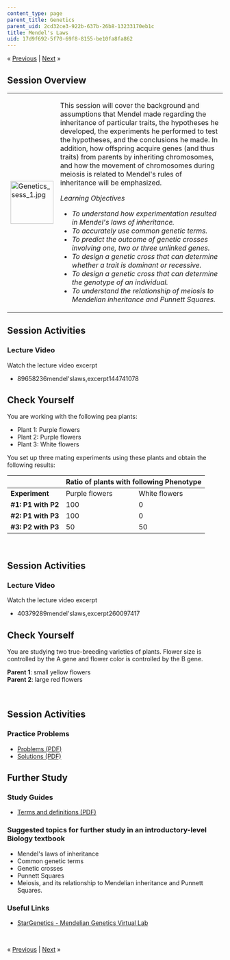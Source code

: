 ```yaml
---
content_type: page
parent_title: Genetics
parent_uid: 2cd32ce3-922b-637b-26b8-13233170eb1c
title: Mendel's Laws
uid: 17d9f692-5f70-69f8-8155-be10fa8fa862
---
```

<p class="sc_nav">&laquo; <a class="sc_prev" href="./resolveuid/2cd32ce3922b637b26b813233170eb1c">Previous</a> | <a class="sc_next" href="./resolveuid/06e0b88b67159f8b06c3dbe3474bcaed">Next</a> &raquo;</p> <h2 class="subhead">Session Overview</h2> <table class="sc_overview">     <tbody>         <tr>             <td><img width="100" height="100" alt="Genetics_sess_1.jpg" src="./resolveuid/f2d1f5ce61d5ab005b5ea4e2f6151b8d" /></td>             <td><p>This session will cover the background and assumptions that Mendel made regarding the inheritance of particular traits, the hypotheses he developed, the experiments he performed to test the hypotheses, and the conclusions he made. In addition, how offspring acquire genes (and thus traits) from parents by inheriting chromosomes, and how the movement of chromosomes during meiosis is related to Mendel's rules of inheritance will be emphasized.</p>             <p><em>Learning Objectives</em></p>             <ul class="arrow">                 <li><em>To understand how experimentation resulted in Mendel's laws of inheritance.</em></li>                 <li><em>To accurately use common genetic terms.</em></li>                 <li><em>To predict the outcome of genetic crosses involving one, two or three unlinked genes.</em></li>                 <li><em>To design a genetic cross that can determine whether a trait is dominant or recessive.</em></li>                 <li><em>To design a genetic cross that can determine the genotype of an individual.</em></li>                 <li><em>To understand the relationship of meiosis to Mendelian inheritance and Punnett Squares.</em></li>             </ul></td>         </tr>     </tbody> </table> <h2 class="subhead">Session Activities</h2> <h3 class="subsubhead">Lecture Video</h3> <p>Watch the lecture video excerpt</p> <ul class="arrow">     <li>89658236mendel'slaws,excerpt144741078</li> </ul> <h2 class="subhead">Check Yourself</h2> <p>You are working with the following pea plants:</p> <ul>     <li>Plant 1: Purple flowers</li>     <li>Plant 2: Purple flowers</li>     <li>Plant 3: White flowers</li> </ul> <p>You set up three mating experiments using these plants and obtain the following results:</p> <div class="maintabletemplate"><table class="tablewidth75">     <thead>         <tr>             <th>&nbsp;</th>             <th colspan="2">Ratio of plants with following Phenotype</th>         </tr>     </thead>     <tbody>         <tr class="row">             <td><strong>Experiment</strong></td>             <td>Purple flowers</td>             <td>White flowers</td>         </tr>         <tr class="alt-row">             <td><strong>#1: P1 with P2</strong></td>             <td>100</td>             <td>0</td>         </tr>         <tr class="alt-row">             <td><strong>#2: P1 with P3</strong></td>             <td>100</td>             <td>0</td>         </tr>         <tr class="alt-row">             <td><strong>#3: P2 with P3</strong></td>             <td>50</td>             <td>50</td>         </tr>     </tbody> </table></div> <div id="quizArea">&nbsp;</div> <script type="text/javascript" src="/scripts/jquery-1.3.2.min.js"></script> <script type="text/javascript" src="/scripts/jQuizMe-uncompressed.js"></script> <script type="text/javascript">
// There was an extra comma at the end of multiList array.
$( function($){
	var quizMulti = {
    multiList: [
	{
        ques: "Which phenotype is dominant?",
        ans: "Purple flowers",
        ansSel: ["White flowers"],
        ansInfo: "Experiment #2 demonstrates that purple flower color is dominant to white flower color."
    },
	{
        ques: "What is the genotype of Plant 1 with respect to flower color?",
        ans: 'PP <span style="display: none;">1</span>',
        ansSel: ['Pp <span style="display: none;">2</span>', 'pp <span style="display: none;">3</span>'],
        ansInfo: ""
    },
	{
        ques: "What is the genotype of Plant 2 with respect to flower color?",
        ans: 'Pp <span style="display: none;">2</span>',
        ansSel: ['PP <span style="display: none;">1</span>', 'pp <span style="display: none;">3</span>'],
        ansInfo: ""
    },				
	{
        ques: "What is the genotype of Plant 3 with respect to flower color?",
        ans: 'pp <span style="display: none;">3</span>',
        ansSel: ['PP <span style="display: none;">1</span>', 'Pp <span style="display: none;">2</span>'],
        ansInfo: ""
    }]
	};
	var options = {
		allRandom: false,
		Random: false,
		help: "",
		showHTML: false,
		animationType: 0,
		showWrongAns: true,
		title: "Concept test 1",	 
};
$("#quizArea").jQuizMe(quizMulti, options);
});
</script> <h2 class="subhead">Session Activities</h2> <h3 class="subsubhead">Lecture Video</h3> <p>Watch the lecture video excerpt</p> <ul class="arrow">     <li>40379289mendel'slaws,excerpt260097417</li> </ul> <h2 class="subhead">Check Yourself</h2> <p>You are studying two true-breeding varieties of plants. Flower size is controlled by the A gene and flower color is controlled by the B gene.</p> <p><strong>Parent 1</strong>: small yellow flowers <br /> <strong>Parent 2</strong>: large red flowers</p> <div id="quizArea2">&nbsp;</div> <script type="text/javascript" src="/scripts/jquery-1.3.2.min.js"></script> <script type="text/javascript" src="/scripts/jQuizMe-uncompressed.js"></script> <script type="text/javascript">
// There was an extra comma at the end of multiList array.
$( function($){
	var quizMulti = {
    multiList: [
	{
        ques: 'You cross the two true-breeding parental plants, and find that <strong>all</strong> the F1 progeny have small red flowers.<br /><br />Which of the following phenotypes are dominant?',
        ans: "small red",
        ansSel: ["large red", "large yellow", "small yellow"],
        ansInfo: ""
    },
	{
        ques: 'You cross the two true-breeding parental plants, and find that <strong>all</strong> the F1 progeny have small red flowers.<br /><br />What is the genotype of Parent 1 with respect to flower color and size? Use A and B for the dominant traits, a and b for the recessive traits.',
        ans: 'AAbb <span style="display: none;">5</span>',
        ansSel: ['AABB <span style="display: none;">4</span>', 'aaBB <span style="display: none;">6</span>', 'aabb <span style="display: none;">7</span>', 'AaBb <span style="display: none;">8</span>'],
        ansInfo: ""
    },
	{
        ques: 'You cross the two true-breeding parental plants, and find that <strong>all</strong> the F1 progeny have small red flowers.<br /><br />What is the genotype of Parent 2 with respect to flower color and size? Use A and B for the dominant traits, a and b for the recessive traits.',
        ans: 'aaBB <span style="display: none;">6</span>',
        ansSel: ['AABB <span style="display: none;">4</span>', 'AAbb <span style="display: none;">5</span>', 'aabb <span style="display: none;">7</span>', 'AaBb <span style="display: none;">8</span>'],
        ansInfo: ""
    },			
	{
        ques: 'You cross the two true-breeding parental plants, and find that <strong>all</strong> the F1 progeny have small red flowers.<br /><br />What is the genotype of F1 progeny with respect to flower color and size? Use A and B for the dominant traits, a and b for the recessive traits.',
        ans: 'AaBb <span style="display: none;">8</span>',
        ansSel: ['AABB <span style="display: none;">4</span>', 'AAbb <span style="display: none;">5</span>', 'aaBB <span style="display: none;">6</span>', 'aabb <span style="display: none;">7</span>'],
        ansInfo: ""
    },
	{
        ques: 'You cross an F1 plant with a true breeding plant that has large yellow flowers and obtain 1000 progeny. Assume that the two genes assort independently.<br /><br />The progeny from this cross could show how many different phenotypes?',
        ans: "4",
        ansSel: ["1", "2", "3", "5", "6"],
        ansInfo: ""
    },				
	{
        ques: 'You cross an F1 plant with a true breeding plant that has large yellow flowers and obtain 1000 progeny. Assume that the two genes assort independently.<br /><br />Of the 1600 progeny plants, approximately how many would be expected to have large yellow flowers?',
        ans: "400",
        ansSel: ["1600", "900", "300", "100"],
        ansInfo: ""
    }]
	};
	var options = {
		allRandom: false,
		Random: false,
		help: "",
		showHTML: false,
		animationType: 0,
		showWrongAns: true,
		title: "Concept test 1",	 
};
$("#quizArea2").jQuizMe(quizMulti, options);
});
</script> <h2 class="subhead">Session Activities</h2> <h3 class="subsubhead">Practice Problems</h3> <ul class="arrow">     <li><a href="./resolveuid/cce7348418390c92229fe8d718f5763d">Problems (PDF)</a></li>     <li><a href="./resolveuid/edef496d9cc1b0e3b5c0e35aec29f6ac">Solutions (PDF)</a></li> </ul> <h2 class="subhead">Further Study</h2> <h3 class="subsubhead">Study Guides</h3> <ul class="arrow">     <li><a href="./resolveuid/13aaf4b79c5d93421a12040f3fad06de">Terms and definitions (PDF)</a></li> </ul> <h3 class="subsubhead">Suggested topics for further study in an introductory-level Biology textbook</h3> <ul class="arrow">     <li>Mendel's laws of inheritance</li>     <li>Common genetic terms</li>     <li>Genetic crosses</li>     <li>Punnett Squares</li>     <li>Meiosis, and its relationship to Mendelian inheritance and Punnett Squares.</li> </ul> <h3 class="subsubhead">Useful Links</h3> <ul class="arrow">     <li><a href="http://web.mit.edu/star/genetics/">StarGenetics - Mendelian Genetics Virtual Lab</a></li> </ul> <p>&nbsp;</p> <p class="sc_nav_bottom">&laquo; <a class="sc_prev" href="./resolveuid/2cd32ce3922b637b26b813233170eb1c">Previous</a> | <a class="sc_next" href="./resolveuid/06e0b88b67159f8b06c3dbe3474bcaed">Next</a> &raquo;</p>